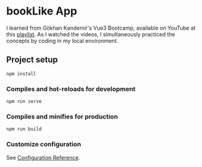 # bookLike App
I learned from Gökhan Kandemir's Vue3 Bootcamp, available on YouTube at this [playlist](https://www.youtube.com/playlist?list=PL_f2F0Oyaj48Y0Uv4BTlqzK7INi92D2wp). As I watched the videos, I simultaneously practiced the concepts by coding in my local environment.

## Project setup
```
npm install
```

### Compiles and hot-reloads for development
```
npm run serve
```

### Compiles and minifies for production
```
npm run build
```

### Customize configuration
See [Configuration Reference](https://cli.vuejs.org/config/).
